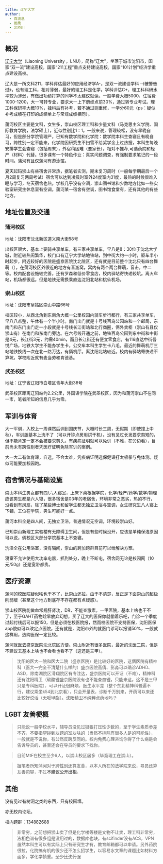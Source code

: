 ```yaml
---
title: 辽宁大学
author:
  - 百浪息
  - 雨柔
  - 北桥川
---
```


## 概况

[辽宁大学](https://www.lnu.edu.cn)（Liaoning University ，LNU），简称“辽大”，坐落于城市沈阳市，国家“双一流”建设高校，国家“211工程”重点支持建设高校，国家“101计划”经济学重点建设高校。

辽大是一所文科211，学科评估最好的应用经济学A-，是双一流建设学科 ~~（被警告过）~~，也有理工科，相对薄弱，最好的理工科是化学，学科评估C+，理工科科研水平较为薄弱，有做出功绩打算的同学不太建议就读。一般学费大概5000，住宿费1000-1200，大一可转专业，要求大一上下册绩点前30%，通过转专业考试。理工科保研率大概10%，挂科后有补考，若不通过则重修，一学分60元（ps：疑似补考成绩在打印的成绩单上与常规成绩相同）。

蒲河校区主要是文科，女生多，崇山校区理工科和少量文科（马克思主义学院、国际教育学院，法学硕士），近似性别比1：1，一般来说，管理较松，没有早晚自习，但是部分学院管理严，已知有数学院和化学院：数学院本科生查寝且有晚自习，跨性别一定不能来，化学院因研究生不扫雪不给奖学金上过热搜，本科生每晚安排学生会查寝（包括周末），外宿稍困难（要家长），相对不推荐,可选药院和轻产（材料）代替。很多课有一个特色作业：真实问题调查，有强制要求笔记的一段时间。蒲河有且仅蒲河有游泳馆。

夏天起码崇山有些宿舍非常热，据笔者实测，期末复习周时（一般每学期最后一个月2周复习两周考试）宿舍可以达到凌晨时室外24度室内31度，最热的时候很难入睡与学习，冬天宿舍也热，学校几乎没有空调，崇山图书馆和少数地方比如一些实验室研究生休息室有空调，蒲河某一宿舍有空调，图书馆食堂有，还有其他的有些地方。

## 地址位置及交通

### 蒲河校区

地址：沈阳市沈北新区道义南大街58号

出校区很大，基本上要骑共享单车，有三家共享单车，早八是8：30位于沈北大学城，附近较热闹繁华，校门口有辽宁大学站地铁站，到中街大约一小时，驱车半小时起步，附近较好的医院是盛京医院沈北院区，还有就是目前整个沈北只有四台舞萌（），在蒲河校区外很近的地方有音游窝，窝内有两个两台舞萌，音击，中二等。校内配套设施较完善，还有罗森和低价零食店，校内驿站寄快递较坑。离火车站，机场都很远，但是地铁无需换乘直达沈阳北站和桃仙机场。

### 崇山校区

地址：沈阳市皇姑区崇山中路66号

校区较小，从西北角到东南角大概一公里校园内骑车步行都行，有三家共享单车，早八八点整，午休有一个半小时。南门出门就是十号线百鸟公园站和一个邮局，东南门和东门出门走一小段就是十号线长江街站和北行商圈，俩外卖柜（崇山有且仅崇山有）在南门和东南门旁边。在六号线开通之前，地铁百鸟公园到东中街和中街是4元，长江街3元，约需40min，而且长江街还有便宜零食店，有116直达中街吾悦广场，地铁大学生不能办学生卡，公交车本科生学生卡八毛，最近的舞萌机厅三站地铁换线一次在北一路万达，有俩机厅。离沈阳北站较近。校内有驿站寄快递不算坑，学校附近就有麦当劳和肯德基。

### 武圣校区

地址：辽宁省辽阳市白塔区青年大街38号

武圣校区距离辽阳站约2.2公里，外国语学院在武圣校区，因为和蒲河崇山不在同一市，笔者所知的信息几乎为零。

## 军训与体育

大一军训，入校上一周课然后训到国庆节，大概时长三周，无假期（即使撞上中秋），军训服基本上洗不了（可以开钟点房用烘干机）。没有见过长发要求剪短的，但不能肯定一定不会被要求剪头。有疾病证明就可以免训（不难，在旁边看），目前尚未有跨性别者凭医疗证明免除军训的案例。

大一大二有体育课，自选，不会太难，凭疾病证明选保健课打太极拳与免体测。疑似可能要加校园跑。

## 宿舍情况与基础设施

崇山本科生男女都有四/六人寝室，上床下桌根据学院，化学/轻产/药学/数学/物理应该男生都是六人寝，很多宿舍是03年的老宿舍，环境非常之恶劣，热的不行，没看到有风扇，除了某些博士和留学生都无独立卫浴与空调，女生研究生八人寝上下铺，工位在学院，男生可能好一点。

蒲河本科全是四人间，无独立卫浴，普通情况无空调，环境较崇山好。

已知崇山新理工实验楼有无障碍卫生间，但是有些时候没开，应该是单纯保洁原因可以说，俩校区大部分学院基本上不查寝。

洗澡全在公用浴室，没有隔间，崇山的跨加跨群目前可以给解决方案。

寝室不允许使用大功率电器，抓到处分，晚上不断电，宿舍网无论是校园网（10元/50g）还是宽带都贵。

## 医疗资源

蒲河的校医院疑似啥也干不了，比崇山还拉，由于不清楚，反正是下面崇山的超级削弱版（甚至这个地方到底存不存在都有点疑惑）。

崇山校医院能做血常规肝肾功，DR，不能查激素，一甲医院，基本上啥也干不了，至于GAHT药物趁早放弃幻想，买了辽大的医保你就偷着乐吧，门诊一个季度过起付线后可以报150，但是必须在校医院报，然而校医院不支持医保，沈阳医保app貌似可以改定点医院，还有就是，沈阳市外的就医门诊可以报销50%，一般就这样用，选购医保一定比较。

蒲河就医去盛京医院沈北院区方便。崇山附近有很多医院，最近的沈医二院，但是不建议去基本上啥也不会看也看不了（这还是三甲）。

> 沈阳的医大一院和医大二院（盛京医院）是比较好的医院，这俩医院有精神科（医大一完全不清楚什么样的）盛京医院高倩、彭淼可以确诊ADHD、ASD，除南湖院区滑翔院区有专注达，盛京医院可以开证（不难），精神科还有沈阳精卫（碳酸锂盛京医院没有也不能查血锂，只能来这，这不是三甲只是专科医院），可以开证很麻烦，医生水平差（整个东北精神科普遍不行，建议乘坐k54到北京看），只会开量表，诊断千万别来，开药可以来还比较好说话（无哌甲酯）。~~沈阳精卫不纯粹点药地吗？~~

## LGBT 友善梗概

> 只能说一般学校水平，辅导员没见过狠狠打压性少数的，至于学生素质参差不齐，不要指望碰到友跨的室友啥的（当然不排除有很多人是的可能性），一般就是不说你，有公然反跨反同的。校内免费心理咨询你得了什么病是会告诉导员的，甚至还会在导员的要求下找你。

> 目前MtF在校生至少6人，以崇山校区居多（毕竟理工在崇山）。

> 据笔者所知蒲河对于跨性别还算友善，以本人所在的法学院来说，导员还算友善包容，不过<strong>不建议公开出柜</strong>。 

## 其他

没有见过有树洞之类的东西，只有校园墙。

亦无校内论坛。

校内跨群：134882688

> 非常穷，之前想把崇山卖了但是化学楼等楼是文物不让卖，理工科非常穷，液相色谱有很多组是没用过的，数据库也缺，有scifinder没有ACS，VPN虽然本科生可以有实际上只有研究生才有，教育邮箱都可以申请。另外药院很拉，化院搞有机的很少还不怎么招学生，以容易水文章的课题比如材料方面多，学化学慎重。~~至少比沈药强~~
